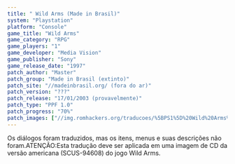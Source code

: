 ```yaml
---
title: " Wild Arms (Made in Brasil)"
system: "Playstation"
platform: "Console"
game_title: "Wild Arms"
game_category: "RPG"
game_players: "1"
game_developer: "Media Vision"
game_publisher: "Sony"
game_release_date: "1997"
patch_author: "Master"
patch_group: "Made in Brasil (extinto)"
patch_site: "//madeinbrasil.org/ (fora do ar)"
patch_version: "???"
patch_release: "17/01/2003 (provavelmente)"
patch_type: "PPF 1.0"
patch_progress: "70%"
patch_images: ["//img.romhackers.org/traducoes/%5BPS1%5D%20Wild%20Arms%20-%20Made%20in%20Brasil%20-%201.jpg","//img.romhackers.org/traducoes/%5BPS1%5D%20Wild%20Arms%20-%20Made%20in%20Brasil%20-%202.png","//img.romhackers.org/traducoes/%5BPS1%5D%20Wild%20Arms%20-%20Made%20in%20Brasil%20-%203.png"]
---
```

Os diálogos foram traduzidos, mas os itens, menus e suas descrições não foram.ATENÇÃO:Esta tradução deve ser aplicada em uma imagem de CD da versão americana (SCUS-94608) do jogo Wild Arms.